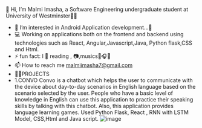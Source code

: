 👋 Hi, I’m Malmi Imasha, a Software Engineering undergraduate student at University of Westminster👩‍🎓
    
- 🧡 I’m interested in Android Application development...📱
- 💻 Working on applications both on the frontend and backend using technologies such as React, Angular,Javascript,Java, Python flask,CSS and Html.
- ⚡ fun fact: I 🧡 reading , 📷,musics🎼🎧🎻
- 📫 How to reach me malmiimasha7@gmail.com 
- 👩‍💻PROJECTS
- 1.CONVO
Convo is a chatbot which helps the user to communicate with the device about day-to-day scenarios in English language based on the scenario selected by the user. People who have a basic level of knowledge in English can use this application to practice their speaking skills by talking with this chatbot. Also, this application provides language learning games.
Used Python Flask, React , RNN with LSTM Model, CSS,Html and Java script.
![image](https://user-images.githubusercontent.com/66506881/120939970-57cbc480-c738-11eb-8bed-f088be98ff02.png)



 
